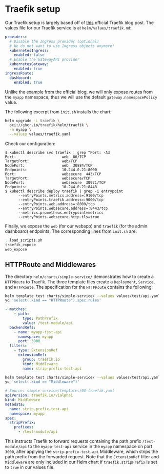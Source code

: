 # Traefik setup

Our Traefik setup is largely based off of [this](https://traefik.io/blog/getting-started-with-kubernetes-gateway-api-and-traefik/) official Traefik blog post.  The values file for our Traefik service is at `helm/values/traefik.md`:

```yaml
providers:
  # Disable the Ingress provider (optional)
  # We do not want to use Ingress objects anymore!
  kubernetesIngress:
    enabled: false
  # Enable the GatewayAPI provider
  kubernetesGateway:
    enabled: true
ingressRoute:
  dashboard:
    enabled: true
```

Unlike the example from the official blog, we will only expose routes from the `myapp` namespace; thus we will use the default `gateway.namespacePolicy` value.

The following excerpt from `init.sh` installs the chart:

```bash
helm upgrade -i traefik \
  oci://ghcr.io/traefik/helm/traefik \
  -n myapp \
  --values values/traefik.yaml
```

Check our configuration:

```console
$ kubectl describe svc traefik | grep ^Port: -A3
Port:                     web  80/TCP
TargetPort:               web/TCP
NodePort:                 web  30884/TCP
Endpoints:                10.244.0.21:8000
Port:                     websecure  443/TCP
TargetPort:               websecure/TCP
NodePort:                 websecure  30971/TCP
Endpoints:                10.244.0.21:8443
$ kubectl describe deploy traefik | grep -i entrypoint
      --entryPoints.metrics.address=:9100/tcp
      --entryPoints.traefik.address=:9000/tcp
      --entryPoints.web.address=:8000/tcp
      --entryPoints.websecure.address=:8443/tcp
      --metrics.prometheus.entrypoint=metrics
      --entryPoints.websecure.http.tls=true
```

Finally, we expose the `web` (for our webapp) and `traefik` (for the admin dashboard) endpoints. The corresponding lines from `init.sh` are:

```bash
. load_scripts.sh
traefik_expose
web_expose
```

## HTTPRoute and Middlewares

The directory `helm/charts/simple-service/` demonstrates how to create a `HTTPRoute` to Traefik.  The three template files create a `Deployment`, `Service`, and `HTTPRoute`.  The specification for the `HTTPRoute` contains the following:

```bash
helm template test charts/simple-service/ --values values/test/api.yaml | \
yq 'select(.kind == "HTTPRoute").spec.rules'
```

```yaml
- matches:
    - path:
        type: PathPrefix
        value: /test-module/api
  backendRefs:
    - name: myapp-test-api
      namespace: myapp
      port: 3000
  filters:
    - type: ExtensionRef
      extensionRef:
        group: traefik.io
        kind: Middleware
        name: strip-prefix-test-api
```

```bash
helm template test charts/simple-service/ --values values/test/api.yaml | \
yq 'select(.kind == "Middleware")'
```

```yaml
# Source: simple-service/templates/03-traefik.yaml
apiVersion: traefik.io/v1alpha1
kind: Middleware
metadata:
  name: strip-prefix-test-api
  namespace: myapp
spec:
  stripPrefix:
    prefixes:
      - /test-module/api
```

This instructs Traefik to forward requests containing the path prefix `/test-module/api` to the `myapp-test-api` service in the `myapp` namespace on port `3000`, after applying the `strip-prefix-test-api` Middleware, which strips the path prefix from the forwarded request.  Note that the `ExtensionRef` filter and `Middleware` are only included in our Helm chart if `traefik.stripPrefix` is set to `true` in our values file.